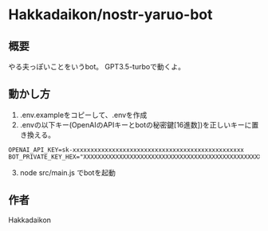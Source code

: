 # Hakkadaikon/nostr-yaruo-bot

## 概要
やる夫っぽいことをいうbot。
GPT3.5-turboで動くよ。

## 動かし方
1. .env.exampleをコピーして、.envを作成
2. .envの以下キー(OpenAIのAPIキーとbotの秘密鍵[16進数])を正しいキーに置き換える。

```
OPENAI_API_KEY=sk-xxxxxxxxxxxxxxxxxxxxxxxxxxxxxxxxxxxxxxxxxxxxxxxx
BOT_PRIVATE_KEY_HEX="XXXXXXXXXXXXXXXXXXXXXXXXXXXXXXXXXXXXXXXXXXXXXXXXXXXXXXXXXXXXXXXX"
```

3. node src/main.js でbotを起動

## 作者
Hakkadaikon
